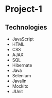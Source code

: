 # Project-1
## Technologies
* JavaScript
* HTML
* CSS 
* AJAX 
* SQL 
* Hibernate 
* Java 
* Selenium 
* Javalin 
* Mockito 
* JUnit
